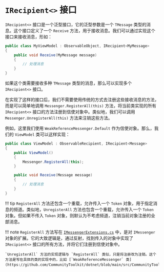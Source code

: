 # `IRecipient<>` 接口

`IRecipient<>` 接口是一个泛型接口，它的泛型参数是一个 `TMessage` 类型的消息。这个接口定义了一个 `Receive` 方法，用于接收消息。我们可以通过实现这个接口来接收消息，形如：

```csharp
public class MyViewModel : ObservableObject, IRecipient<MyMessage>
{
    public void Receive(MyMessage message)
    {
        // 处理消息
    }
}
```

如果这个类需要接收多种 `TMessage` 类型的消息，那么可以实现多个 `IRecipient<>` 接口。

在实现了这样的接口后，我们不需要使用传统的方式去注册这些接收消息的方法，而是可以简单地调用 `Messenger.RegisterAll(this)` 方法，将当前类实现的所有 `IRecipient<>` 接口的方法注册到信使对象中。类似地，我们可以调用 `Messenger.UnregisterAll(this)` 方法来注销这些方法。

例如，这里我们使用 `WeakReferenceMessenger.Default` 作为信使对象。那么，我们的 `ViewModel` 类可以这样实现：

```csharp
public class ViewModel : ObservableRecipient, IRecipient<Message>
{
    public ViewModel()
    {
        Messenger.RegisterAll(this);
    }

    public void Receive(Message message)
    {
        // 处理消息
    }
}
```

!!! tip
    `RegisterAll` 方法还包含一个重载，允许传入一个 `Token` 对象，用于指定消息的频道。类似地，`UnregisterAll` 方法也包含一个重载，允许传入一个 `Token` 对象。但如果不传入 `Token` 对象，则默认为不考虑频道，注销当前对象注册的全部消息。

!!! note
    `RegisterAll` 方法写在 [`IMessengerExtensions.cs`](https://github.com/CommunityToolkit/dotnet/blob/main/src/CommunityToolkit.Mvvm/Messaging/IMessengerExtensions.cs) 中，是对 `IMessenger` 对象的扩展。它的大致逻辑是，通过反射，找到传入的对象中实现了 `IRecipient<>` 接口的所有方法，并将它们注册到信使对象中。

    `UnregisterAll` 方法的实现逻辑与 `RegisterAll` 类似，只是将注册改为注销。这个方法是写在具体的类的实现中的，比如 [`WeakReferenceMessenger` 类](https://github.com/CommunityToolkit/dotnet/blob/main/src/CommunityToolkit.Mvvm/Messaging/WeakReferenceMessenger.cs)。
